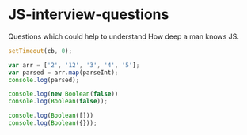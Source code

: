 # JS-interview-questions
Questions which could help to understand How deep a man knows JS.
 
```javascript
setTimeout(cb, 0);
```

```javascript
var arr = ['2', '12', '3', '4', '5'];
var parsed = arr.map(parseInt);
console.log(parsed);
```

```javascript
console.log(new Boolean(false))
console.log(Boolean(false));
```

```javascript
console.log(Boolean([]))
console.log(Boolean({}));
```

